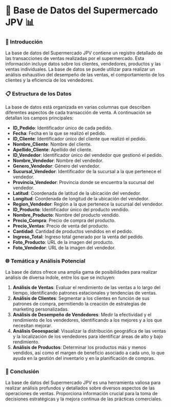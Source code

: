 # 🛒 Base de Datos del Supermercado JPV 📊

### 📄 Introducción
La base de datos del Supermercado JPV contiene un registro detallado de las transacciones de ventas realizadas por el supermercado. Esta información incluye datos sobre los clientes, vendedores, productos y las ventas individuales. La base de datos se puede utilizar para realizar un análisis exhaustivo del desempeño de las ventas, el comportamiento de los clientes y la eficiencia de los vendedores.

### 📋 Estructura de los Datos
La base de datos está organizada en varias columnas que describen diferentes aspectos de cada transacción de venta. A continuación se detallan los campos principales:

- **ID_Pedido**: Identificador único de cada pedido.
- **Fecha**: Fecha en la que se realizó el pedido.
- **ID_Cliente**: Identificador único del cliente que realizó el pedido.
- **Nombre_Cliente**: Nombre del cliente.
- **Apellido_Cliente**: Apellido del cliente.
- **ID_Vendedor**: Identificador único del vendedor que gestionó el pedido.
- **Nombre_Vendedor**: Nombre del vendedor.
- **Genero_Vendedor**: Género del vendedor.
- **Sucursal_Vendedor**: Identificador de la sucursal a la que pertenece el vendedor.
- **Provincia_Vendedor**: Provincia donde se encuentra la sucursal del vendedor.
- **Latitud**: Coordenada de latitud de la ubicación del vendedor.
- **Longitud**: Coordenada de longitud de la ubicación del vendedor.
- **Region_Vendedor**: Región a la que pertenece la sucursal del vendedor.
- **ID_Producto**: Identificador único del producto vendido.
- **Nombre_Producto**: Nombre del producto vendido.
- **Precio_Compra**: Precio de compra del producto.
- **Precio_Ventas**: Precio de venta del producto.
- **Cantidad**: Cantidad de productos vendidos en el pedido.
- **Ingreso_Total**: Ingreso total generado por la venta del pedido.
- **Foto_Producto**: URL de la imagen del producto.
- **Foto_Vendedor**: URL de la imagen del vendedor.

### 🌐 Temática y Análisis Potencial
La base de datos ofrece una amplia gama de posibilidades para realizar análisis de diversa índole, entre los que se incluyen:

1. **Análisis de Ventas**: Evaluar el rendimiento de las ventas a lo largo del tiempo, identificando patrones estacionales y tendencias de ventas.
2. **Análisis de Clientes**: Segmentar a los clientes en función de sus patrones de compra, permitiendo la creación de estrategias de marketing personalizadas.
3. **Análisis de Desempeño de Vendedores**: Medir la efectividad y el rendimiento de los vendedores, identificando a los mejores y a los que necesitan mejorar.
4. **Análisis Geoespacial**: Visualizar la distribución geográfica de las ventas y la localización de los vendedores para identificar áreas de alto y bajo rendimiento.
5. **Análisis de Productos**: Determinar los productos más y menos vendidos, así como el margen de beneficio asociado a cada uno, lo que ayuda en la gestión del inventario y en la planificación de compras.

### 📝 Conclusión
La base de datos del Supermercado JPV es una herramienta valiosa para realizar análisis profundos y detallados sobre diversos aspectos de las operaciones de ventas. Proporciona información crucial para la toma de decisiones estratégicas y la mejora continua de las prácticas comerciales.
